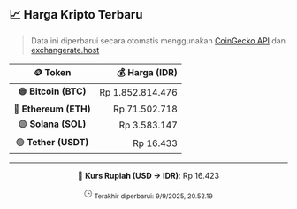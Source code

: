 

<!-- HARGA_KRIPTO -->
## 📈 Harga Kripto Terbaru

> Data ini diperbarui secara otomatis menggunakan [CoinGecko API](https://www.coingecko.com/) dan [exchangerate.host](https://exchangerate.host/)

<div align="center">

| 🪙 Token | 💰 Harga (IDR) |
|:------:|---------------:|
| 🟠 **Bitcoin (BTC)**   | Rp 1.852.814.476 |
| 🔵 **Ethereum (ETH)**  | Rp 71.502.718 |
| 🟣 **Solana (SOL)**    | Rp 3.583.147 |
| 🟢 **Tether (USDT)**   | Rp 16.433 |

---

💱 **Kurs Rupiah (USD → IDR)**: Rp 16.423

🕒 <sub>Terakhir diperbarui: 9/9/2025, 20.52.19</sub>

</div>
<!-- /HARGA_KRIPTO -->